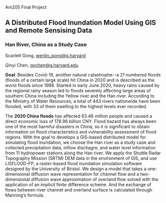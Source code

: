 Am205 Final Project
## A Distributed Flood Inundation Model Using GIS and Remote Sensising Data	
### Han River, China as a Study Case


Scarlett Gong, wenlin_gong@g.harvard

Qinyi Chen, qychen@g.harvard.edu

**Goal**: Besides Covid-19, another natural catastrophe--a 21 numbered floods (floods of a certain large scale) hit China in 2020 and is described as the worst floods since 1998. Started in early June 2020, heavy rains caused by the regional rainy season led to floods severely affecting large areas of southern China including the Yellow river and the Han river. According to the Ministry of Water Resources, a total of 443 rivers nationwide have been flooded, with 33 of them swelling to the highest levels ever recorded. 

The **2020 China floods** has affected 63.46 million people and caused a direct economic loss of 178.96 billion CNY. Flood hazard has always been one of the most harmful disasters in China, so it is significant to obtain information on flood characteristics and vulnerability assessment of flood regions. With the goal to develops a GIS-based distributed model for simulating flood inundation, we choose the Han river as a study case and collected precipitation data, inflow dischagre, and water level information from 11 hydropower stations along the Han river. We apply the Shuttle Radar Topography Mission (SRTM) DEM data in the environment of GIS, and use LISFLOOD-FP, a raster-based flood inundation simulation software designed by the University of Bristol. We design a model that takes a one-dimensional diffusion wave representation for channel flow and a two-dimensional diffusion wave approximation of overland flow solved with the application of an implicit finite difference scheme. And the exchange of flows between river channel and overland surface is calculated through Manning’s formula.

